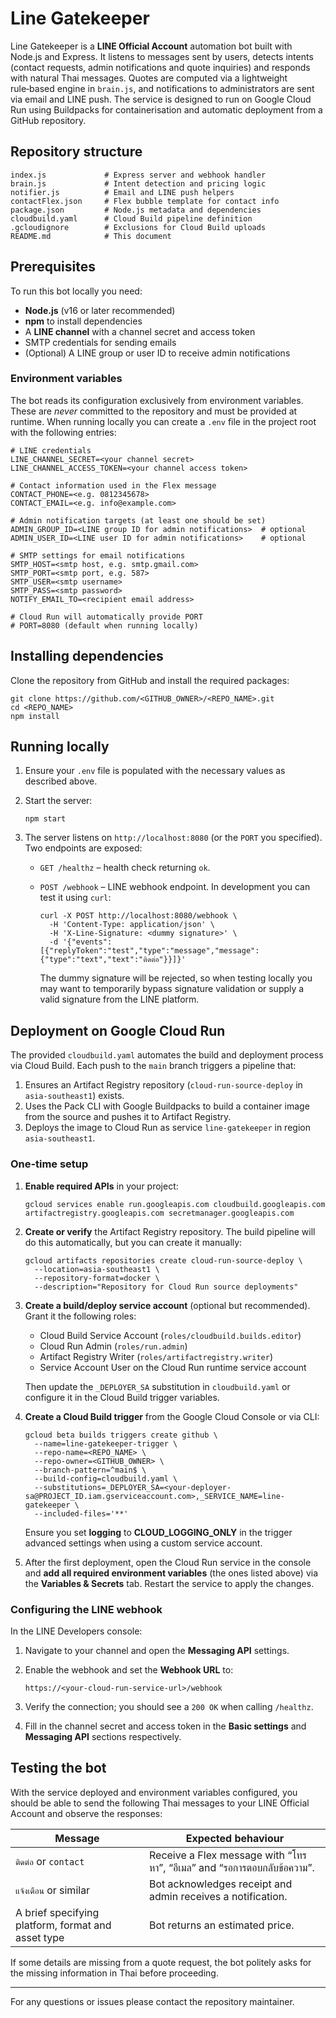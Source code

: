 # Line Gatekeeper

Line Gatekeeper is a **LINE Official Account** automation bot built with Node.js and Express. It listens to messages sent by users, detects intents (contact requests, admin notifications and quote inquiries) and responds with natural Thai messages. Quotes are computed via a lightweight rule‑based engine in `brain.js`, and notifications to administrators are sent via email and LINE push. The service is designed to run on Google Cloud Run using Buildpacks for containerisation and automatic deployment from a GitHub repository.

## Repository structure

    index.js             # Express server and webhook handler
    brain.js             # Intent detection and pricing logic
    notifier.js          # Email and LINE push helpers
    contactFlex.json     # Flex bubble template for contact info
    package.json         # Node.js metadata and dependencies
    cloudbuild.yaml      # Cloud Build pipeline definition
    .gcloudignore        # Exclusions for Cloud Build uploads
    README.md            # This document

## Prerequisites

To run this bot locally you need:

* **Node.js** (v16 or later recommended)
* **npm** to install dependencies
* A **LINE channel** with a channel secret and access token
* SMTP credentials for sending emails
* (Optional) A LINE group or user ID to receive admin notifications

### Environment variables

The bot reads its configuration exclusively from environment variables. These are *never* committed to the repository and must be provided at runtime. When running locally you can create a `.env` file in the project root with the following entries:

```
# LINE credentials
LINE_CHANNEL_SECRET=<your channel secret>
LINE_CHANNEL_ACCESS_TOKEN=<your channel access token>

# Contact information used in the Flex message
CONTACT_PHONE=<e.g. 0812345678>
CONTACT_EMAIL=<e.g. info@example.com>

# Admin notification targets (at least one should be set)
ADMIN_GROUP_ID=<LINE group ID for admin notifications>  # optional
ADMIN_USER_ID=<LINE user ID for admin notifications>    # optional

# SMTP settings for email notifications
SMTP_HOST=<smtp host, e.g. smtp.gmail.com>
SMTP_PORT=<smtp port, e.g. 587>
SMTP_USER=<smtp username>
SMTP_PASS=<smtp password>
NOTIFY_EMAIL_TO=<recipient email address>

# Cloud Run will automatically provide PORT
# PORT=8080 (default when running locally)
```

## Installing dependencies

Clone the repository from GitHub and install the required packages:

```
git clone https://github.com/<GITHUB_OWNER>/<REPO_NAME>.git
cd <REPO_NAME>
npm install
```

## Running locally

1. Ensure your `.env` file is populated with the necessary values as described above.
2. Start the server:

   ```
   npm start
   ```

3. The server listens on `http://localhost:8080` (or the `PORT` you specified). Two endpoints are exposed:

   * `GET /healthz` – health check returning `ok`.
   * `POST /webhook` – LINE webhook endpoint. In development you can test it using `curl`:

     ```
     curl -X POST http://localhost:8080/webhook \
       -H 'Content-Type: application/json' \
       -H 'X-Line-Signature: <dummy signature>' \
       -d '{"events":[{"replyToken":"test","type":"message","message":{"type":"text","text":"ติดต่อ"}}]}'
     ```

     The dummy signature will be rejected, so when testing locally you may want to temporarily bypass signature validation or supply a valid signature from the LINE platform.

## Deployment on Google Cloud Run

The provided `cloudbuild.yaml` automates the build and deployment process via Cloud Build. Each push to the `main` branch triggers a pipeline that:

1. Ensures an Artifact Registry repository (`cloud-run-source-deploy` in `asia-southeast1`) exists.
2. Uses the Pack CLI with Google Buildpacks to build a container image from the source and pushes it to Artifact Registry.
3. Deploys the image to Cloud Run as service `line-gatekeeper` in region `asia-southeast1`.

### One‑time setup

1. **Enable required APIs** in your project:

   ```
   gcloud services enable run.googleapis.com cloudbuild.googleapis.com artifactregistry.googleapis.com secretmanager.googleapis.com
   ```

2. **Create or verify** the Artifact Registry repository. The build pipeline will do this automatically, but you can create it manually:

   ```
   gcloud artifacts repositories create cloud-run-source-deploy \
     --location=asia-southeast1 \
     --repository-format=docker \
     --description="Repository for Cloud Run source deployments"
   ```

3. **Create a build/deploy service account** (optional but recommended). Grant it the following roles:

   * Cloud Build Service Account (`roles/cloudbuild.builds.editor`)
   * Cloud Run Admin (`roles/run.admin`)
   * Artifact Registry Writer (`roles/artifactregistry.writer`)
   * Service Account User on the Cloud Run runtime service account

   Then update the `_DEPLOYER_SA` substitution in `cloudbuild.yaml` or configure it in the Cloud Build trigger variables.

4. **Create a Cloud Build trigger** from the Google Cloud Console or via CLI:

   ```
   gcloud beta builds triggers create github \
     --name=line-gatekeeper-trigger \
     --repo-name=<REPO_NAME> \
     --repo-owner=<GITHUB_OWNER> \
     --branch-pattern=^main$ \
     --build-config=cloudbuild.yaml \
     --substitutions=_DEPLOYER_SA=<your-deployer-sa@PROJECT_ID.iam.gserviceaccount.com>,_SERVICE_NAME=line-gatekeeper \
     --included-files='**'
   ```

   Ensure you set **logging** to **CLOUD_LOGGING_ONLY** in the trigger advanced settings when using a custom service account.

5. After the first deployment, open the Cloud Run service in the console and **add all required environment variables** (the ones listed above) via the **Variables & Secrets** tab. Restart the service to apply the changes.

### Configuring the LINE webhook

In the LINE Developers console:

1. Navigate to your channel and open the **Messaging API** settings.
2. Enable the webhook and set the **Webhook URL** to:

       https://<your-cloud-run-service-url>/webhook

3. Verify the connection; you should see a `200 OK` when calling `/healthz`.
4. Fill in the channel secret and access token in the **Basic settings** and **Messaging API** sections respectively.

## Testing the bot

With the service deployed and environment variables configured, you should be able to send the following Thai messages to your LINE Official Account and observe the responses:

| Message                               | Expected behaviour                                                 |
|---------------------------------------|--------------------------------------------------------------------|
| `ติดต่อ` or `contact`                | Receive a Flex message with “โทรหา”, “อีเมล” and “รอการตอบกลับข้อความ”. |
| `แจ้งเตือน` or similar               | Bot acknowledges receipt and admin receives a notification.         |
| A brief specifying platform, format and asset type | Bot returns an estimated price.                             |

If some details are missing from a quote request, the bot politely asks for the missing information in Thai before proceeding.

---

For any questions or issues please contact the repository maintainer.
